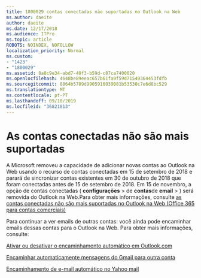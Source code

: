 ```yaml
---
title: 1800029 contas conectadas não suportadas no Outlook na Web
ms.author: daeite
author: daeite
ms.date: 12/17/2018
ms.audience: ITPro
ms.topic: article
ROBOTS: NOINDEX, NOFOLLOW
localization_priority: Normal
ms.custom:
- "1423"
- "1800029"
ms.assetid: 8a8c9e34-abd7-40f3-b59d-c87ca7400020
ms.openlocfilehash: 4648be89eeac657b61fa9f59d71549364453fdfb
ms.sourcegitcommit: 8864b5789d9905916039081b53530c7e6d8bc529
ms.translationtype: MT
ms.contentlocale: pt-PT
ms.lasthandoff: 09/10/2019
ms.locfileid: "36821813"
---
```

# <a name="connected-accounts-are-no-longer-supported"></a>As contas conectadas não são mais suportadas

A Microsoft removeu a capacidade de adicionar novas contas ao Outlook na Web usando o recurso de contas conectadas em 15 de setembro de 2018 e parará de sincronizar contas existentes em 30 de outubro de 2018 que foram conectadas antes de 15 de setembro de 2018. Em 15 de novembro, a opção de contas conectadas ( **configurações** \> de **contas**de **email** \> ) será removida do Outlook na Web.Para obter mais informações, consulte [as contas conectadas não são mais suportadas no Outlook na Web (Office 365 para contas comerciais)](https://support.office.com/article/Connected-accounts-is-no-longer-supported-in-Outlook-on-the-web-Office-365-for-business-accounts-5cc526bf-e928-4a99-8b9f-5e089df7d887)
  
Para continuar a ver emails de outras contas: você ainda pode encaminhar emails dessas contas para o Outlook na Web. Para obter mais informações, consulte:
  
[Ativar ou desativar o encaminhamento automático em Outlook.com](https://go.microsoft.com/fwlink/?linkid=2038346)
  
[Encaminhar automaticamente mensagens do Gmail para outra conta](https://aka.ms/forward-gmail-messages)
  
[Encaminhamento de e-mail automático no Yahoo mail](https://aka.ms/yahoo-email-forwarding)
  